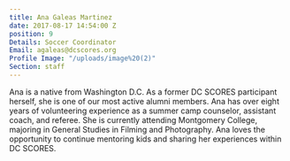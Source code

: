 ```yaml
---
title: Ana Galeas Martinez
date: 2017-08-17 14:54:00 Z
position: 9
Details: Soccer Coordinator
Email: agaleas@dcscores.org
Profile Image: "/uploads/image%20(2)"
Section: staff
---
```


Ana is a native from Washington D.C. As a former DC SCORES participant herself, she is one of our most active alumni members. Ana has over eight years of volunteering experience as a summer camp counselor, assistant coach, and referee. She is currently attending Montgomery College, majoring in General Studies in Filming and Photography. Ana loves the opportunity to continue mentoring kids and sharing her experiences within DC SCORES.